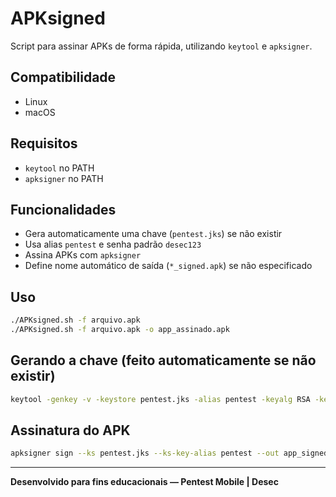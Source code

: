 # APKsigned

Script para assinar APKs de forma rápida, utilizando `keytool` e `apksigner`.

## Compatibilidade

- Linux
- macOS

## Requisitos

- `keytool` no PATH
- `apksigner` no PATH

## Funcionalidades

- Gera automaticamente uma chave (`pentest.jks`) se não existir
- Usa alias `pentest` e senha padrão `desec123`
- Assina APKs com `apksigner`
- Define nome automático de saída (`*_signed.apk`) se não especificado

## Uso

```bash
./APKsigned.sh -f arquivo.apk
./APKsigned.sh -f arquivo.apk -o app_assinado.apk
```

## Gerando a chave (feito automaticamente se não existir)

```bash
keytool -genkey -v -keystore pentest.jks -alias pentest -keyalg RSA -keysize 2048 -validity 10000
```

## Assinatura do APK

```bash
apksigner sign --ks pentest.jks --ks-key-alias pentest --out app_signed.apk app.apk
```

---

**Desenvolvido para fins educacionais — Pentest Mobile | Desec**
